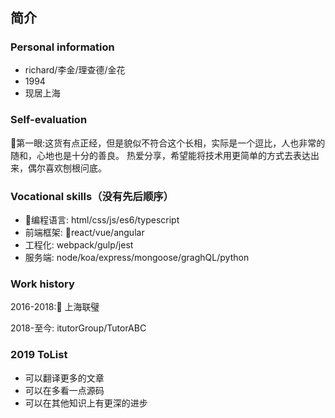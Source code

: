 #

## 简介

### Personal information

- richard/李金/理查德/金花
- 1994
- 现居上海
  
### Self-evaluation

第一眼:这货有点正经，但是貌似不符合这个长相，实际是一个逗比，人也非常的随和，心地也是十分的善良。
热爱分享，希望能将技术用更简单的方式去表达出来，偶尔喜欢刨根问底。

### Vocational skills（**没有先后顺序**）

- 编程语言: html/css/js/es6/typescript
- 前端框架: react/vue/angular
- 工程化: webpack/gulp/jest
- 服务端: node/koa/express/mongoose/graghQL/python
  
### Work history

2016-2018: 上海联璧

2018-至今: itutorGroup/TutorABC

### 2019 ToList

- 可以翻译更多的文章
- 可以在多看一点源码
- 可以在其他知识上有更深的进步
